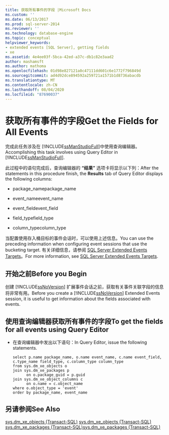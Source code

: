 ```yaml
---
title: 获取所有事件的字段 |Microsoft Docs
ms.custom: ''
ms.date: 06/13/2017
ms.prod: sql-server-2014
ms.reviewer: ''
ms.technology: database-engine
ms.topic: conceptual
helpviewer_keywords:
- extended events [SQL Server], getting fields
- xe
ms.assetid: 4e4ee03f-5bca-42ed-a37c-db1c82e3aad2
author: mashamsft
ms.author: mathoma
ms.openlocfilehash: 01d98e827121a0c47111dd601c6e1772f796849d
ms.sourcegitcommit: ad4d92dce894592a259721a1571b1d8736abacdb
ms.translationtype: MT
ms.contentlocale: zh-CN
ms.lasthandoff: 08/04/2020
ms.locfileid: "87690037"
---
```

# <a name="get-the-fields-for-all-events"></a><span data-ttu-id="7e8e5-102">获取所有事件的字段</span><span class="sxs-lookup"><span data-stu-id="7e8e5-102">Get the Fields for All Events</span></span>
  <span data-ttu-id="7e8e5-103">完成此任务涉及在 [!INCLUDE[ssManStudioFull](../includes/ssmanstudiofull-md.md)]中使用查询编辑器。</span><span class="sxs-lookup"><span data-stu-id="7e8e5-103">Accomplishing this task involves using Query Editor in [!INCLUDE[ssManStudioFull](../includes/ssmanstudiofull-md.md)].</span></span>  
  
 <span data-ttu-id="7e8e5-104">此过程中的语句完成后，查询编辑器的 **“结果”** 选项卡将显示以下列：</span><span class="sxs-lookup"><span data-stu-id="7e8e5-104">After the statements in this procedure finish, the **Results** tab of Query Editor displays the following columns:</span></span>  
  
-   <span data-ttu-id="7e8e5-105">package_name</span><span class="sxs-lookup"><span data-stu-id="7e8e5-105">package_name</span></span>  
  
-   <span data-ttu-id="7e8e5-106">event_name</span><span class="sxs-lookup"><span data-stu-id="7e8e5-106">event_name</span></span>  
  
-   <span data-ttu-id="7e8e5-107">event_field</span><span class="sxs-lookup"><span data-stu-id="7e8e5-107">event_field</span></span>  
  
-   <span data-ttu-id="7e8e5-108">field_type</span><span class="sxs-lookup"><span data-stu-id="7e8e5-108">field_type</span></span>  
  
-   <span data-ttu-id="7e8e5-109">column_type</span><span class="sxs-lookup"><span data-stu-id="7e8e5-109">column_type</span></span>  
  
 <span data-ttu-id="7e8e5-110">当配置使用存入桶目标的事件会话时，可以使用上述信息。</span><span class="sxs-lookup"><span data-stu-id="7e8e5-110">You can use the preceding information when configuring event sessions that use the bucketing target.</span></span> <span data-ttu-id="7e8e5-111">有关详细信息，请参阅 [SQL Server Extended Events Targets](../../2014/database-engine/sql-server-extended-events-targets.md)。</span><span class="sxs-lookup"><span data-stu-id="7e8e5-111">For more information, see [SQL Server Extended Events Targets](../../2014/database-engine/sql-server-extended-events-targets.md).</span></span>  
  
## <a name="before-you-begin"></a><span data-ttu-id="7e8e5-112">开始之前</span><span class="sxs-lookup"><span data-stu-id="7e8e5-112">Before you Begin</span></span>  
 <span data-ttu-id="7e8e5-113">创建 [!INCLUDE[ssNoVersion](../includes/ssnoversion-md.md)] 扩展事件会话之前，获取有关事件关联字段的信息将非常有用。</span><span class="sxs-lookup"><span data-stu-id="7e8e5-113">Before you create a [!INCLUDE[ssNoVersion](../includes/ssnoversion-md.md)] Extended Events session, it is useful to get information about the fields associated with events.</span></span>  
  
## <a name="to-get-the-fields-for-all-events-using-query-editor"></a><span data-ttu-id="7e8e5-114">使用查询编辑器获取所有事件的字段</span><span class="sxs-lookup"><span data-stu-id="7e8e5-114">To get the fields for all events using Query Editor</span></span>  
  
-   <span data-ttu-id="7e8e5-115">在查询编辑器中发出以下语句：</span><span class="sxs-lookup"><span data-stu-id="7e8e5-115">In Query Editor, issue the following statements.</span></span>  
  
    ```  
    select p.name package_name, o.name event_name, c.name event_field, c.type_name field_type, c.column_type column_type  
    from sys.dm_xe_objects o  
    join sys.dm_xe_packages p  
          on o.package_guid = p.guid  
    join sys.dm_xe_object_columns c  
          on o.name = c.object_name  
    where o.object_type = 'event'  
    order by package_name, event_name  
    ```  
  
## <a name="see-also"></a><span data-ttu-id="7e8e5-116">另请参阅</span><span class="sxs-lookup"><span data-stu-id="7e8e5-116">See Also</span></span>  
 <span data-ttu-id="7e8e5-117">[sys.dm_xe_objects (Transact-SQL)](/sql/relational-databases/system-dynamic-management-views/sys-dm-xe-objects-transact-sql) </span><span class="sxs-lookup"><span data-stu-id="7e8e5-117">[sys.dm_xe_objects &#40;Transact-SQL&#41;](/sql/relational-databases/system-dynamic-management-views/sys-dm-xe-objects-transact-sql) </span></span>  
 [<span data-ttu-id="7e8e5-118">sys.dm_xe_packages (Transact-SQL)</span><span class="sxs-lookup"><span data-stu-id="7e8e5-118">sys.dm_xe_packages &#40;Transact-SQL&#41;</span></span>](/sql/relational-databases/system-dynamic-management-views/sys-dm-xe-packages-transact-sql)  
  
  
